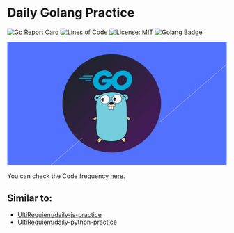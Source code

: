 # Daily Golang Practice

[![Go Report Card](https://goreportcard.com/badge/github.com/UltiRequiem/daily-go-practice)](https://goreportcard.com/report/github.com/UltiRequiem/daily-go-practice)
![Lines of Code](https://img.shields.io/tokei/lines/github.com/UltiRequiem/daily-go-practice?color=blue&label=Total%20Lines)
[![License: MIT](https://black.readthedocs.io/en/stable/_static/license.svg)](https://github.com/UltiRequiem/daily-go-practice/blob/main/LICENSE)
[![Golang Badge](https://img.shields.io/badge/Go%20is-Cool-1f425f.svg)](http://golang.org)

![Golang Wallpaper](./assets/media/docs/wall.png)

You can check the Code frequency [here](https://github.com/UltiRequiem/daily-go-practice/graphs/code-frequency).

## Similar to:

- [UltiRequiem/daily-js-practice](https://github.com/UltiRequiem/daily-js-practice)
- [UltiRequiem/daily-python-practice](https://github.com/UltiRequiem/daily-python-practice)

